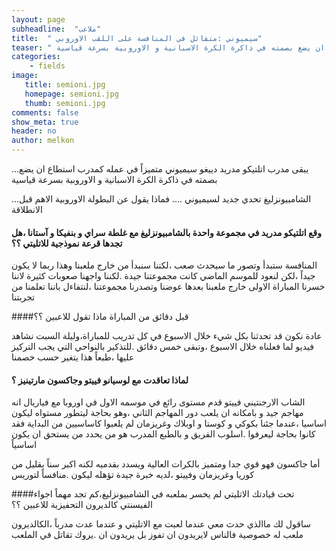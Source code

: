 ```yaml
---
layout: page
subheadline:  "ملاعب"
title:  " سيميوني :متفائل في المنافسة على اللقب الاوروبي"
teaser: " يبقى مدرب اتلتيكو مدريد دييغو سيميوني متميزاً في عمله كمدرب استطاع ان يضع بصمته في ذاكرة الكرة الاسبانية و الاوروبية بسرعة قياسية"
categories:
    - fields
image:
   title: semioni.jpg
   homepage: semioni.jpg
   thumb: semioni.jpg
comments: false
show_meta: true
header: no
author: melkon
---
```



...يبقى مدرب اتلتيكو مدريد دييغو سيميوني متميزاً في عمله كمدرب استطاع ان يضع بصمته في ذاكرة الكرة الاسبانية و الاوروبية بسرعة قياسية

...الشامبيونزليغ تحدي جديد لسيميوني .... فماذا يقول عن البطولة الاوروبية الاهم قبل الانطلاقة

#### وقع اتلتيكو مدريد في مجموعة واحدة بالشامبيونزليغ مع غلطة سراي و بنفيكا و آستانا ،هل تجدها قرعة نموذجية للاتليتي ؟؟

المنافسة ستبدأ وتصور ما سيحدث صعب ،لكننا سنبدأ من خارج ملعبنا وهذا ربما لا يكون جيداً ،لكن لنعود للموسم الماضي كانت مجموعتنا جيدة .لكننا واجهنا صعوبات كثيرة لاننا خسرنا المباراة الاولى خارج ملعبنا بعدها عوضنا وتصدرنا مجموعتنا ،لنتفاءل باننا تعلمنا من تجربتنا

####قبل دقائق من المباراة ماذا تقول للاعبين ؟؟

عادة نكون قد تحدثنا بكل شيء خلال الاسبوع في كل تدريب للمباراة،وليلة السبت نشاهد فيديو لما فعلناه خلال الاسبوع ،وتبقى خمس دقائق .للتذكير بالنواحي التي يجب التركيز عليها ،طبعاً هذا يتغير حسب خصمنا

#### لماذا تعاقدت مع لوسيانو فييتو وجاكسون مارتينيز ؟

الشاب الارجنتيني فييتو قدم مستوى رائع في موسمه الاول في اوروبا مع فياريال انه مهاجم جيد و بامكانه ان يلعب دور المهاجم الثاني ،وهو بحاجة ليتطور مستواه ليكون اساسيا ،عندما جئنا بكوكي و كوستا و اوبلاك وغريزمان لم يلعبوا كاساسيين من البداية فقد كانوا بحاجة ليعرفوا .اسلوب الفريق و بالطبع المدرب هو من يحدد من يستحق ان يكون اساسياً

أما جاكسون فهو قوي جدا ومتميز بالكرات العالية ويسدد بقدميه لكنه اكبر سناً بقليل من كوريا وغريزمان وفييتو ،لديه خبرة جيدة تؤهله ليكون .منافساً لتوريس

####تحت قيادتك الاتليتي لم يخسر بملعبه في الشامبيونزليغ،كم تجد مهماً اجواء الفيسنتي كالديرون التحفيزية للاعبين ؟؟

ساقول لك ماالذي حدث معي عندما لعبت مع الاتليتي و عندما عدت مدرباً ،الكالديرون ملعب له خصوصية فالناس لايريدون ان تفوز بل يريدون ان .يروك تقاتل في الملعب
